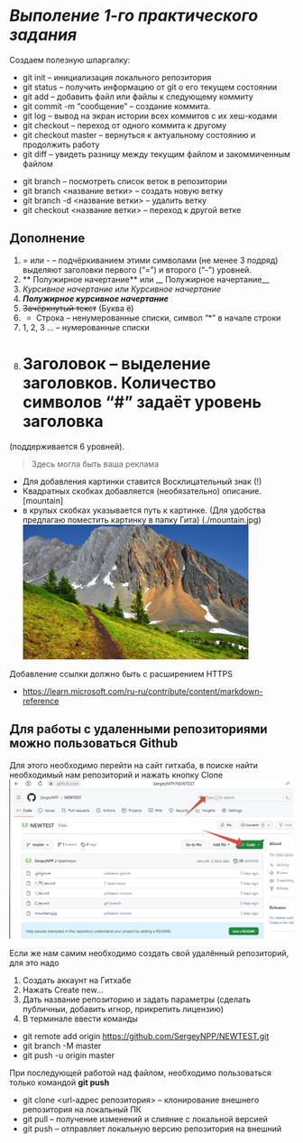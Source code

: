 # *Выполение 1-го практического задания*

Создаем полезную шпаргалку:

* git init – инициализация локального репозитория
* git status – получить информацию от git о его текущем состоянии
* git add – добавить файл или файлы к следующему коммиту
* git commit -m “сообщение” – создание коммита.
* git log – вывод на экран истории всех коммитов с их хеш-кодами
* git checkout – переход от одного коммита к другому
* git checkout master – вернуться к актуальному состоянию и продолжить работу
* git diff – увидеть разницу между текущим файлом и закоммиченным файлом
+ git branch – посмотреть список веток в репозитории
+ git branch <название ветки> – создать новую ветку
+ git branch -d <название ветки> – удалить ветку
+ git checkout <название ветки> – переход к другой ветке
## Дополнение

1. = или - – подчёркиванием этими символами (не менее 3 подряд) выделяют заголовки первого
(“=”) и второго (“-”) уровней.
2. ** Полужирное начертание** или __ Полужирное начертание__
3. *Курсивное начертание* или _Курсивное начертание_
4. ***Полужирное курсивное начертание***
5. ~~Зачёркнутый текст~~ (Буква ё)
6. * Строка – ненумерованные списки, символ “*” в начале строки
7. 1, 2, 3 … – нумерованные списки
8. # Заголовок – выделение заголовков. Количество символов “#” задаёт уровень заголовка
(поддерживается 6 уровней).

> Здесь могла быть ваша реклама

* Для добавления картинки ставится Восклицательный знак (!)
* Квадратных скобках добавляется (необязательно) описание.  [mountain]
* в крулых скобках указывается путь к картинке. (Для удобства предлагаю поместить картинку в папку Гита)
(./mountain.jpg)
![mountain](./mountain.jpg)

Добавление ссылки должно быть с расширением HTTPS

* https://learn.microsoft.com/ru-ru/contribute/content/markdown-reference

## Для работы с удаленными репозиториями можно пользоваться Github

Для этого необходимо перейти на сайт гитхаба, в поиске найти необходимый нам репозиторий и нажать кнопку Clone
 ![2023-10-03_16-48-21](./2023-10-03_16-48-21.jpg)

 Если же нам самим необходимо создать свой удалённый репозиторий, для это надо 
 1. Создать аккаунт на Гитхабе
 2. Нажать Create new...
 3. Дать название репозиторию и задать параметры (сделать публичныи, добавить игнор, прикрепить лицензию)
 4. В терминале ввести команды 
 * git remote add origin https://github.com/SergeyNPP/NEWTEST.git
 * git branch -M master
 * git push -u origin master

При последующей работой над файлом, необходимо пользоваться только командой **git push**

* git clone <url-адрес репозитория> – клонирование внешнего репозитория на
локальный ПК
* git pull – получение изменений и слияние с локальной версией
* git push – отправляет локальную версию репозитория на внешний